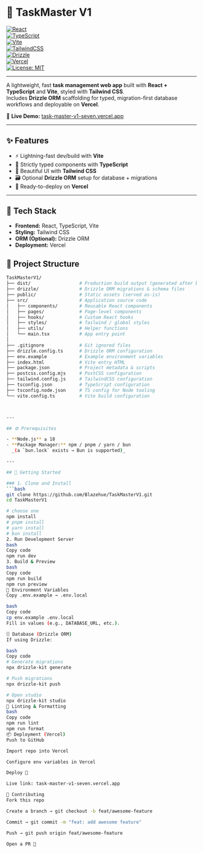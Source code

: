 # 📝 TaskMaster V1

[![React](https://img.shields.io/badge/React-20232A?style=for-the-badge&logo=react&logoColor=61DAFB)](https://reactjs.org/)  
[![TypeScript](https://img.shields.io/badge/TypeScript-007ACC?style=for-the-badge&logo=typescript&logoColor=white)](https://www.typescriptlang.org/)  
[![Vite](https://img.shields.io/badge/Vite-646CFF?style=for-the-badge&logo=vite&logoColor=white)](https://vitejs.dev/)  
[![TailwindCSS](https://img.shields.io/badge/TailwindCSS-38B2AC?style=for-the-badge&logo=tailwind-css&logoColor=white)](https://tailwindcss.com/)  
[![Drizzle](https://img.shields.io/badge/Drizzle-FFBE2E?style=for-the-badge&logo=drizzle&logoColor=black)](https://orm.drizzle.team/)  
[![Vercel](https://img.shields.io/badge/Vercel-000000?style=for-the-badge&logo=vercel&logoColor=white)](https://vercel.com/)  
[![License: MIT](https://img.shields.io/badge/License-MIT-green.svg?style=for-the-badge)](LICENSE)

---

A lightweight, fast **task management web app** built with **React + TypeScript** and **Vite**, styled with **Tailwind CSS**.  
Includes **Drizzle ORM** scaffolding for typed, migration-first database workflows and deployable on **Vercel**.

🔗 **Live Demo:** [task-master-v1-seven.vercel.app](https://task-master-v1-seven.vercel.app)

---

## ✨ Features

- ⚡ Lightning-fast dev/build with **Vite**
- 🧩 Strictly typed components with **TypeScript**
- 🎨 Beautiful UI with **Tailwind CSS**
- 🗃️ Optional **Drizzle ORM** setup for database + migrations
- 🚀 Ready-to-deploy on **Vercel**

---

## 🧱 Tech Stack

- **Frontend:** React, TypeScript, Vite  
- **Styling:** Tailwind CSS  
- **ORM (Optional):** Drizzle ORM  
- **Deployment:** Vercel  

## 📁 Project Structure

```bash
TaskMasterV1/
├── dist/                  # Production build output (generated after build)
├── drizzle/               # Drizzle ORM migrations & schema files
├── public/                # Static assets (served as-is)
├── src/                   # Application source code
│   ├── components/        # Reusable React components
│   ├── pages/             # Page-level components
│   ├── hooks/             # Custom React hooks
│   ├── styles/            # Tailwind / global styles
│   ├── utils/             # Helper functions
│   └── main.tsx           # App entry point
│
├── .gitignore             # Git ignored files
├── drizzle.config.ts      # Drizzle ORM configuration
├── env.example            # Example environment variables
├── index.html             # Vite entry HTML
├── package.json           # Project metadata & scripts
├── postcss.config.mjs     # PostCSS configuration
├── tailwind.config.js     # TailwindCSS configuration
├── tsconfig.json          # TypeScript configuration
├── tsconfig.node.json     # TS config for Node tooling
└── vite.config.ts         # Vite build configuration



---

## ⚙️ Prerequisites

- **Node.js** ≥ 18  
- **Package Manager:** npm / pnpm / yarn / bun  
  _(a `bun.lock` exists → Bun is supported)_  

---

## 🚀 Getting Started

### 1. Clone and Install
```bash
git clone https://github.com/Blazehue/TaskMasterV1.git
cd TaskMasterV1

# choose one
npm install
# pnpm install
# yarn install
# bun install
2. Run Development Server
bash
Copy code
npm run dev
3. Build & Preview
bash
Copy code
npm run build
npm run preview
🔐 Environment Variables
Copy .env.example → .env.local

bash
Copy code
cp env.example .env.local
Fill in values (e.g., DATABASE_URL, etc.).

🗄️ Database (Drizzle ORM)
If using Drizzle:

bash
Copy code
# Generate migrations
npx drizzle-kit generate

# Push migrations
npx drizzle-kit push

# Open studio
npx drizzle-kit studio
🧪 Linting & Formatting
bash
Copy code
npm run lint
npm run format
📦 Deployment (Vercel)
Push to GitHub

Import repo into Vercel

Configure env variables in Vercel

Deploy 🎉

Live link: task-master-v1-seven.vercel.app

🙌 Contributing
Fork this repo

Create a branch → git checkout -b feat/awesome-feature

Commit → git commit -m "feat: add awesome feature"

Push → git push origin feat/awesome-feature

Open a PR 🚀

